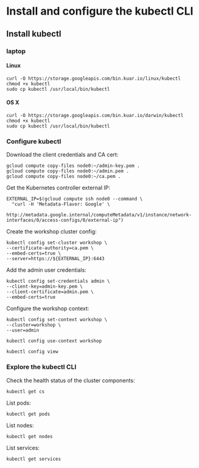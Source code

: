 # Install and configure the kubectl CLI

## Install kubectl

### laptop

#### Linux

```
curl -O https://storage.googleapis.com/bin.kuar.io/linux/kubectl
chmod +x kubectl
sudo cp kubectl /usr/local/bin/kubectl
```

#### OS X

```
curl -O https://storage.googleapis.com/bin.kuar.io/darwin/kubectl
chmod +x kubectl
sudo cp kubectl /usr/local/bin/kubectl
```

### Configure kubectl

Download the client credentials and CA cert:

```
gcloud compute copy-files node0:~/admin-key.pem .
gcloud compute copy-files node0:~/admin.pem .
gcloud compute copy-files node0:~/ca.pem .
``` 

Get the Kubernetes controller external IP:

```
EXTERNAL_IP=$(gcloud compute ssh node0 --command \
  "curl -H 'Metadata-Flavor: Google' \
   http://metadata.google.internal/computeMetadata/v1/instance/network-interfaces/0/access-configs/0/external-ip")
```

Create the workshop cluster config:

```
kubectl config set-cluster workshop \
--certificate-authority=ca.pem \
--embed-certs=true \
--server=https://${EXTERNAL_IP}:6443
```

Add the admin user credentials:

```
kubectl config set-credentials admin \
--client-key=admin-key.pem \
--client-certificate=admin.pem \
--embed-certs=true
```

Configure the workshop context:

```
kubectl config set-context workshop \
--cluster=workshop \
--user=admin
```

```
kubectl config use-context workshop
```

```
kubectl config view
```

### Explore the kubectl CLI

Check the health status of the cluster components:

```
kubectl get cs
```

List pods:

```
kubectl get pods
```

List nodes:

```
kubectl get nodes
```

List services:

```
kubectl get services
```